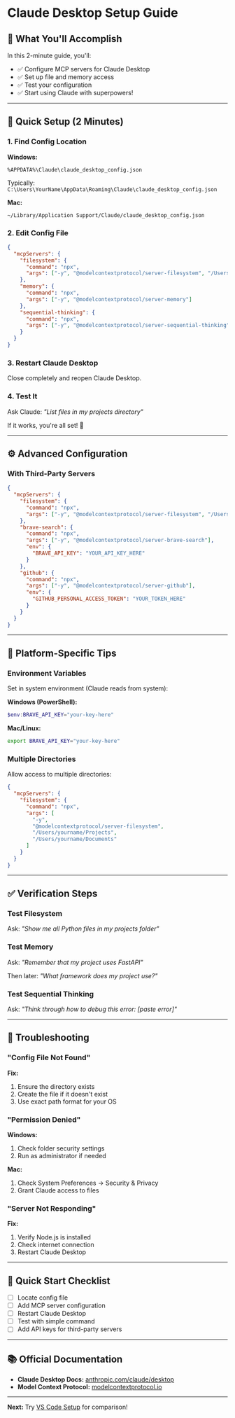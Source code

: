 # Claude Desktop Setup Guide

## 🎯 What You'll Accomplish

In this 2-minute guide, you'll:
- ✅ Configure MCP servers for Claude Desktop
- ✅ Set up file and memory access
- ✅ Test your configuration
- ✅ Start using Claude with superpowers!

---

## 🚀 Quick Setup (2 Minutes)

### 1. Find Config Location

**Windows:**
```
%APPDATA%\Claude\claude_desktop_config.json
```
Typically: `C:\Users\YourName\AppData\Roaming\Claude\claude_desktop_config.json`

**Mac:**
```
~/Library/Application Support/Claude/claude_desktop_config.json
```

### 2. Edit Config File

```json
{
  "mcpServers": {
    "filesystem": {
      "command": "npx",
      "args": ["-y", "@modelcontextprotocol/server-filesystem", "/Users/yourname/Projects"]
    },
    "memory": {
      "command": "npx",
      "args": ["-y", "@modelcontextprotocol/server-memory"]
    },
    "sequential-thinking": {
      "command": "npx",
      "args": ["-y", "@modelcontextprotocol/server-sequential-thinking"]
    }
  }
}
```

### 3. Restart Claude Desktop

Close completely and reopen Claude Desktop.

### 4. Test It

Ask Claude: *"List files in my projects directory"*

If it works, you're all set! 🎉

---

## ⚙️ Advanced Configuration

### With Third-Party Servers

```json
{
  "mcpServers": {
    "filesystem": {
      "command": "npx",
      "args": ["-y", "@modelcontextprotocol/server-filesystem", "/Users/yourname/Projects"]
    },
    "brave-search": {
      "command": "npx",
      "args": ["-y", "@modelcontextprotocol/server-brave-search"],
      "env": {
        "BRAVE_API_KEY": "YOUR_API_KEY_HERE"
      }
    },
    "github": {
      "command": "npx",
      "args": ["-y", "@modelcontextprotocol/server-github"],
      "env": {
        "GITHUB_PERSONAL_ACCESS_TOKEN": "YOUR_TOKEN_HERE"
      }
    }
  }
}
```

---

## 🔧 Platform-Specific Tips

### Environment Variables

Set in system environment (Claude reads from system):

**Windows (PowerShell):**
```powershell
$env:BRAVE_API_KEY="your-key-here"
```

**Mac/Linux:**
```bash
export BRAVE_API_KEY="your-key-here"
```

### Multiple Directories

Allow access to multiple directories:
```json
{
  "mcpServers": {
    "filesystem": {
      "command": "npx",
      "args": [
        "-y",
        "@modelcontextprotocol/server-filesystem",
        "/Users/yourname/Projects",
        "/Users/yourname/Documents"
      ]
    }
  }
}
```

---

## ✅ Verification Steps

### Test Filesystem
Ask: *"Show me all Python files in my projects folder"*

### Test Memory
Ask: *"Remember that my project uses FastAPI"*

Then later: *"What framework does my project use?"*

### Test Sequential Thinking
Ask: *"Think through how to debug this error: [paste error]"*

---

## 🐛 Troubleshooting

### "Config File Not Found"

**Fix:**
1. Ensure the directory exists
2. Create the file if it doesn't exist
3. Use exact path format for your OS

### "Permission Denied"

**Windows:**
1. Check folder security settings
2. Run as administrator if needed

**Mac:**
1. Check System Preferences → Security & Privacy
2. Grant Claude access to files

### "Server Not Responding"

**Fix:**
1. Verify Node.js is installed
2. Check internet connection
3. Restart Claude Desktop

---

## 🎯 Quick Start Checklist

- [ ] Locate config file
- [ ] Add MCP server configuration
- [ ] Restart Claude Desktop
- [ ] Test with simple command
- [ ] Add API keys for third-party servers

---

## 📚 Official Documentation

- **Claude Desktop Docs:** [anthropic.com/claude/desktop](https://anthropic.com/claude/desktop)
- **Model Context Protocol:** [modelcontextprotocol.io](https://modelcontextprotocol.io)

---

**Next:** Try [VS Code Setup](vscode.md) for comparison!
